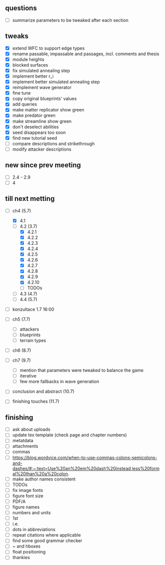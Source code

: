 ## questions
- [ ] summarize parameters to be tweaked after each section


## tweaks

- [x] extend WFC to support edge types
- [x] rename passable, impassable and passages, incl. comments and thesis
- [x] module heights
- [x] blocked surfaces
- [x] fix simulated annealing step
- [x] implement better r_i
- [x] implement better simulated annealing step
- [x] reimplement wave generator
- [x] fine tune
- [x] copy original blueprints' values
- [x] add queries
- [x] make matter replicator show green
- [x] make predator green
- [x] make streamline show green
- [x] don't deselect abilities
- [x] seed disappears too soon
- [x] find new tutorial seed
- [ ] compare descriptions and strikethrough
- [ ] modify attacker descriptions
## new since prev meeting
- [ ] 2.4 - 2.9
- [ ] 4
## till next metting
- [ ] ch4 (5.7)
    - [x] 4.1
    - [ ] 4.2 (3.7)
        - [x] 4.2.1
        - [x] 4.2.2
        - [x] 4.2.3
        - [x] 4.2.4
        - [x] 4.2.5
        - [x] 4.2.6
        - [x] 4.2.7
        - [x] 4.2.8
        - [x] 4.2.9
        - [x] 4.2.10
        - [ ] TODOs
    - [ ] 4.3 (4.7)
    - [ ] 4.4 (5.7)
- [ ] konzultace 1.7 16:00
- [ ] ch5 (7.7)
    - [ ] attackers
    - [ ] blueprints
    - [ ] terrain types
- [ ] ch6 (8.7)
- [ ] ch7 (9.7)
    - [ ] mention that parameters were tweaked to balance the game
    - [ ] iterative
    - [ ] few more fallbacks in wave generation
- [ ] conclusion and abstract (10.7)
- [ ] finishing touches (11.7)


## finishing
- [ ] ask about uploads
- [ ] update tex template (check page and chapter numbers)
- [ ] metatdata
- [ ] attachments
- [ ] commas
- [ ] https://blog.wordvice.com/when-to-use-commas-colons-semicolons-and-dashes/#:~:text=Use%20an%20em%20dash%20instead,less%20formal%20than%20a%20colon.
- [ ] make author names consistent
- [ ] TODOs
- [ ] fix image fonts
- [ ] figure font size
- [ ] PDF/A
- [ ] figure names
- [ ] numbers and units
- [ ] 1st
- [ ] i.e.
- [ ] dots in abbreviations
- [ ] repeat citations where applicable
- [ ] find some good grammar checker
- [ ] ~ and hboxes
- [ ] float positioning
- [ ] thankies
